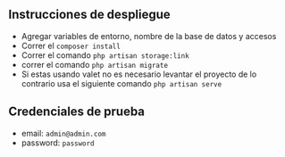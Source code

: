 ## Instrucciones de despliegue
- Agregar variables de entorno, nombre de la base de datos y accesos 
- Correr el `composer install`
- Correr el comando `php artisan storage:link`
- correr el comando `php artisan migrate`
- Si estas usando valet no es necesario levantar el proyecto de lo contrario usa el siguiente comando `php artisan serve`
## Credenciales de prueba
- email: `admin@admin.com` 
- password: `password`
